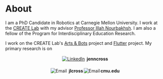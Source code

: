 # [](#header-1)About

I am a PhD Candidate in Robotics at Carnegie Mellon University. I work at the [CREATE Lab](http://www.cmucreatelab.org) with my advisor [Professor Illah Nourbakhsh](http://www.cs.cmu.edu/~illah/). I am also a fellow of the Program for Interdisciplinary Education Research.

I work on the CREATE Lab's [Arts & Bots](http://www.cmucreatelab.org/projects/Arts_&_Bots) project and [Flutter](http://www.cmucreatelab.org/projects/Flutter) project. My primary research is on

<div><center><a href="https://www.linkedin.com/in/jenncross"><img style="vertical-align:middle;margin:2px 6px 2px 2px;" src="jenncross.github.io/images/linkedin-logo_medium.png" alt="LinkedIn"><span style="display:inline-block;vertical-align: middle;"><strong> jenncross</strong></span></a></center>
<br></div>

<div><center><img style="vertical-align:middle;margin:2px 6px 2px 2px;" src="jenncross.github.io/images/email-black-envelope-back.png" alt="Email"><span style="display: inline-block;vertical-align: middle;"><strong> jlcross </strong></span><img style="vertical-align:middle;margin:2px 2px 2px 2px;" src="jenncross.github.io/images/emailsymbol.png" alt="Email"><span style="display: inline-block;vertical-align: middle;"><strong>  cmu.edu</strong></span></center></div>
